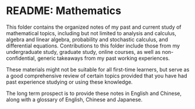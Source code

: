 # README: Mathematics

This folder contains the organized notes of my past and current study of mathematical topics, including but not limited to analysis and calculus, algebra and linear algebra, probability and stochastic calculus, and differential equations. Contributions to this folder include those from my undergraduate study, graduate study, online courses, as well as non-confidential, generic takeaways from my past working experiences.

These materials might not be suitable for all first-time learners, but serve as a good comprehensive review of certain topics provided that you have had past experience studying or using these knowledge.

The long term prospect is to provide these notes in English and Chinese, along with a glossary of English, Chinese and Japanese.